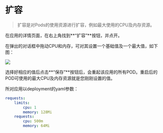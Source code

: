 # 扩容

> 扩容是对Pods的使用资源进行扩容，例如最大使用的CPU及内存资源。



在应用的详情页面，在右上角找到**“扩容”**按钮，并点开。

在弹出的对话框中拖动CPU和内存，可对其设置一个基础值及一个最大值，如下图：

![](http://source.qiniu.cnd.nsini.com/images/2019/08/35/b8/ac/20190813-e77cb1f8c581c982aec0fa4bb8a35f81.jpeg?imageView2/2/w/1280/interlace/0/q/70)

选择好相应的值后点击**“保存”**按钮后，会重起该应用的所有POD。重启后的POD可使用的最大CPU及内存资源就是您刚刚设置的值。

所对应用以deployment的yaml参数：

```yaml
requests:
	limits:
		cpu: 1
		memory: 128Mi
	requests:
		cpu: 500m
		memory: 64Mi
```

